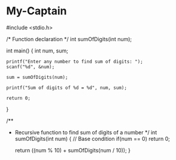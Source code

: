 # My-Captain


#include <stdio.h>

/* Function declaration */
int sumOfDigits(int num);


int main()
{
    int num, sum;
    
    printf("Enter any number to find sum of digits: ");
    scanf("%d", &num);
    
    sum = sumOfDigits(num);
    
    printf("Sum of digits of %d = %d", num, sum);
    
    return 0;
}


/**
 * Recursive function to find sum of digits of a number
 */
int sumOfDigits(int num)
{
    // Base condition
    if(num == 0)
        return 0;
        
    return ((num % 10) + sumOfDigits(num / 10));
}
